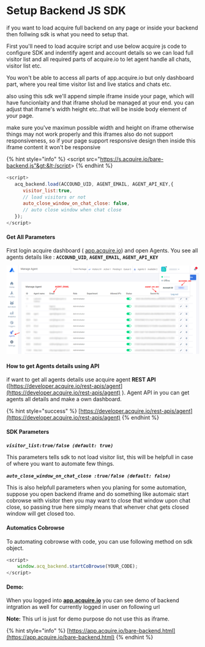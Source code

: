 # Setup Backend JS SDK

if you want to load acquire full backend on any page or inside your backend then follwing sdk is what you need to setup that.

First you'll need to load acquire script and use below acquire js code to configure SDK and indentify agent and account details so we can load full visitor list and all required parts of acquire.io to let agent handle all chats, visitor list etc.

You won't be able to access all parts of app.acquire.io but only dashboard part, where you real time visitor list and live statics and chats etc.

also using this sdk we'll append simple iframe inside your page, which will have funcionlaity and that iframe sholud be managed at your end. you can adjust that iframe's width height etc..that will be inside body element of your page.

make sure you've maximun possible width and height on iframe otherwise things may not work properly and this iframes also do not support responsiveness, so if your page support responsive design then inside this iframe content it won't be responsive

{% hint style="info" %}
 &lt;script src="https://s.acquire.io/bare-backend.js"&gt;&lt;/script&gt;
{% endhint %}

```javascript
<script>
   acq_backend.load(ACCOUND_UID, AGENT_EMAIL, AGENT_API_KEY,{
      visitor_list:true, 
      // load visitors or not
      auto_close_window_on_chat_close: false, 
      // auto close window when chat close
   });
</script>
```

#### Get All Parameters

First login acquire dashboard \( [app.acquire.io](https://app.acquire.io/)\) and open Agents. You see all agents details like : **`ACCOUND_UID`**, **`AGENT_EMAIL`**, **`AGENT_API_KEY`**

![Agents List](../../.gitbook/assets/get-agent-email-id.PNG)

#### How to get Agents details using API

if want to get all agents details use acquire agent  **REST API**  \([https://developer.acquire.io/rest-apis/agent](https://developer.acquire.io/rest-apis/agent) \). Agent API in you can get agents all details and make a own dashboard.   

{% hint style="success" %}
 [https://developer.acquire.io/rest-apis/agent](https://developer.acquire.io/rest-apis/agent) 
{% endhint %}

#### SDK Parameters

 _**`visitor_list:true/false (default: true)`**_

This parameters tells sdk to not load visitor list, this will be helpfull in case of where you want to automate few things.

_**`auto_close_window_on_chat_close :true/false (default: false)`**_

This is also helpfull parameters when you planing for some automation, suppose you open backend iframe and do something like automaic start cobrowse with visitor then you may want to close that window upon chat close, so passing true here simply means that whenver chat gets closed window will get closed too.

#### **Automatics Cobrowse**

To automating cobrowse with code, you can use following method on sdk object.

```javascript
<script>
    window.acq_backend.startCoBrowse(YOUR_CODE);
</script>
```

#### **Demo:**

When you logged into [**app.acquire.io**](https://app.acquire.io/) you can see demo of backend intgration as well for currently logged in user on following url

**Note:** This url is just for demo purpose do not use this as iframe.

{% hint style="info" %}
[https://app.acquire.io/bare-backend.html](https://app.acquire.io/bare-backend.html)
{% endhint %}

